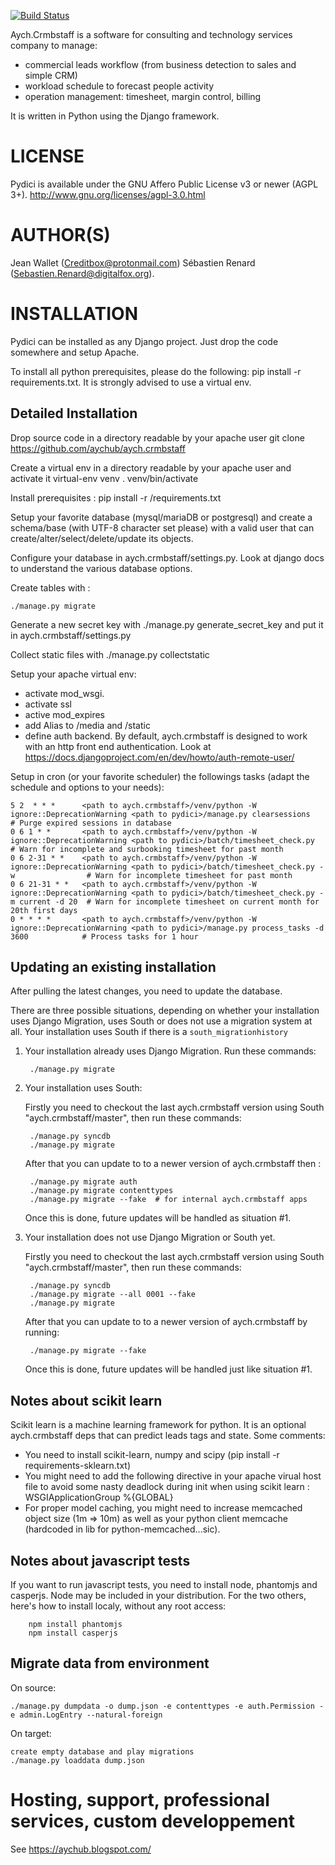 [![Build Status](https://travis-ci.org/aych.png?branch=master)](https://travis-ci.org/aych)

Aych.Crmbstaff is a software for consulting and technology services company to manage:
- commercial leads workflow (from business detection to sales and simple CRM)
- workload schedule to forecast people activity
- operation management: timesheet, margin control, billing

It is written in Python using the Django framework.


# LICENSE

Pydici is available under the GNU Affero Public License v3 or newer (AGPL 3+).
http://www.gnu.org/licenses/agpl-3.0.html

# AUTHOR(S)

Jean Wallet (Creditbox@protonmail.com)
Sébastien Renard (Sebastien.Renard@digitalfox.org).


# INSTALLATION

Pydici can be installed as any Django project. Just drop the code somewhere
and setup Apache.

To install all python prerequisites, please do the following: pip install -r requirements.txt. It is strongly advised to use a virtual env.

## Detailed Installation

Drop source code in a directory readable by your apache user
   git clone https://github.com/aychub/aych.crmbstaff

Create a virtual env in a directory readable by your apache user and activate it
   virtual-env venv
   . venv/bin/activate

Install prerequisites :
   pip install -r <path to aych.crmbstaff source code>/requirements.txt

Setup your favorite database (mysql/mariaDB or postgresql) and create a schema/base (with UTF-8 character set please) with a valid user that can create/alter/select/delete/update its objects.

Configure your database in aych.crmbstaff/settings.py. Look at django docs to understand the various database options.

Create tables with :

    ./manage.py migrate

Generate a new secret key with ./manage.py generate_secret_key and put it in aych.crmbstaff/settings.py

Collect static files with ./manage.py collectstatic

Setup your apache virtual env:

- activate mod_wsgi.
- activate ssl
- active mod_expires
- add Alias to /media and /static
- define auth backend. By default, aych.crmbstaff is designed to work with an http front end authentication. Look at https://docs.djangoproject.com/en/dev/howto/auth-remote-user/

Setup in cron (or your favorite scheduler) the followings tasks (adapt the schedule and options to your needs):

    5 2  * * *      <path to aych.crmbstaff>/venv/python -W ignore::DeprecationWarning <path to pydici>/manage.py clearsessions                    # Purge expired sessions in database
    0 6 1 * *       <path to aych.crmbstaff>/venv/python -W ignore::DeprecationWarning <path to pydici>/batch/timesheet_check.py                   # Warn for incomplete and surbooking timesheet for past month
    0 6 2-31 * *    <path to aych.crmbstaff>/venv/python -W ignore::DeprecationWarning <path to pydici>/batch/timesheet_check.py -w                # Warn for incomplete timesheet for past month
    0 6 21-31 * *   <path to aych.crmbstaff>/venv/python -W ignore::DeprecationWarning <path to pydici>/batch/timesheet_check.py -m current -d 20  # Warn for incomplete timesheet on current month for 20th first days
    0 * * * *       <path to aych.crmbstaff>/venv/python -W ignore::DeprecationWarning <path to pydici>/manage.py process_tasks -d 3600            # Process tasks for 1 hour


## Updating an existing installation

After pulling the latest changes, you need to update the database.

There are three possible situations, depending on whether your installation uses Django Migration, uses South or does not use a migration system at all. 
Your installation uses South if there is a `south_migrationhistory`

1. Your installation already uses Django Migration. Run these commands:

        ./manage.py migrate

2. Your installation uses South:

    Firstly you need to checkout the last aych.crmbstaff version using South "aych.crmbstaff/master", then run these commands:

        ./manage.py syncdb
        ./manage.py migrate

    After that you can update to to a newer version of aych.crmbstaff then :

        ./manage.py migrate auth
        ./manage.py migrate contenttypes
        ./manage.py migrate --fake  # for internal aych.crmbstaff apps

    Once this is done, future updates will be handled as situation #1.

3. Your installation does not use Django Migration or South yet.

    Firstly you need to checkout the last aych.crmbstaff version using South "aych.crmbstaff/master", then run these commands:

        ./manage.py syncdb
        ./manage.py migrate --all 0001 --fake
        ./manage.py migrate

    After that you can update to to a newer version of aych.crmbstaff by running:

        ./manage.py migrate --fake

    Once this is done, future updates will be handled just like situation #1.

## Notes about scikit learn
Scikit learn is a machine learning framework for python. It is an optional aych.crmbstaff deps that can predict leads tags and state.
Some comments:

- You need to install scikit-learn, numpy and scipy (pip install -r requirements-sklearn.txt)
- You might need to add the following directive in your apache virual host file to avoid some nasty deadlock during init when using scikit learn : WSGIApplicationGroup %{GLOBAL}
- For proper model caching, you might need to increase memcached object size (1m => 10m) as well as your python client memcache (hardcoded in lib for python-memcached...sic).

## Notes about javascript tests
If you want to run javascript tests, you need to install node, phantomjs and casperjs. Node may be included in your distribution. For the two others, here's how to install localy, without any root access:

        npm install phantomjs
        npm install casperjs

## Migrate data from environment
On source:

    ./manage.py dumpdata -o dump.json -e contenttypes -e auth.Permission -e admin.LogEntry --natural-foreign

On target:

    create empty database and play migrations
    ./manage.py loaddata dump.json

# Hosting, support, professional services, custom developpement
See https://aychub.blogspot.com/

